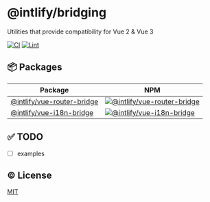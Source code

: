 # @intlify/bridging

Utilities that provide compatibility for Vue 2 & Vue 3

[![CI](https://github.com/intlify/bridging/actions/workflows/ci.yml/badge.svg)](https://github.com/intlify/bridging/actions/workflows/ci.yml) [![Lint](https://github.com/intlify/bridging/actions/workflows/lint.yml/badge.svg)](https://github.com/intlify/bridging/actions/workflows/lint.yml)

## 📦 Packages

| Package | NPM |
| ------- | --- |
| [@intlify/vue-router-bridge](packages/vue-router-bridge) | [![@intlify/vue-router-bridge](https://img.shields.io/npm/v/@intlify/vue-router-bridge.svg)](https://www.npmjs.com/package/@intlify/vue-router-bridge)
| [@intlify/vue-i18n-bridge](packages/vue-i18n-bridge) | [![@intlify/vue-i18n-bridge](https://img.shields.io/npm/v/@intlify/vue-i18n-bridge.svg)](https://www.npmjs.com/package/@intlify/vue-i18n-bridge)

## ✅ TODO
- [ ] examples

## ©️ License

[MIT](http://opensource.org/licenses/MIT)